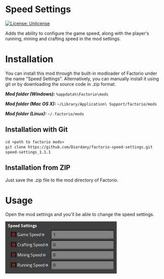 # Speed Settings

[![License: Unlicense](https://img.shields.io/badge/license-Unlicense-blue.svg)](http://unlicense.org/)

Adds the ability to configure the game speed, along with the player's running, mining and crafting speed in the mod settings.

# Installation

You can install this mod through the built-in modloader of Factorio under the name "Speed Settings". Alternatively, you can manually install it using git or by downloading the source code in .zip format.

***Mod folder (Windows):*** `%appdata%\Factorio\mods`

***Mod folder (Mac OS X):*** `~/Library/Application\ Support/factorio/mods`

***Mod folder (Linux):*** `~/.factorio/mods`

## Installation with Git

```
cd <path to factorio mods>
git clone https://github.com/Diordany/factorio-speed-settings.git speed-settings_1.1.1
```

## Installation from ZIP

Just save the .zip file to the mod directory of Factorio.

# Usage

Open the mod settings and you'll be able to change the speed settings.

![Settings](doc/img/settings.png)